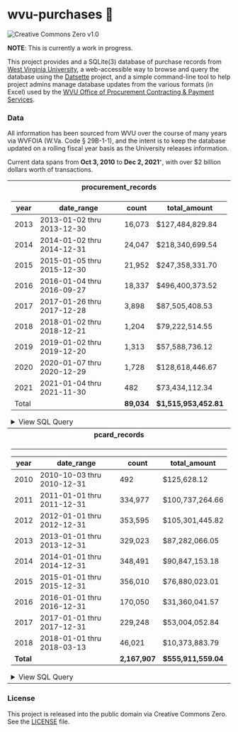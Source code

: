 # wvu-purchases 💸

![Creative Commons Zero v1.0](https://licensebuttons.net/p/zero/1.0/88x15.png)

**NOTE**: This is currently a work in progress.

This project provides and a SQLite(3) database of purchase records from [West Virginia University](https://wvu.edu), a web-accessible way to browse and query the database using the [Datsette](https://datasette.io) project, and a simple command-line tool to help project admins manage database updates from the various formats (in Excel) used by the [WVU Office of Procurement Contracting & Payment Services](https://procurement.wvu.edu/).

### Data

All information has been sourced from WVU over the course of many years via WVFOIA (W.Va. Code § 29B-1-1), and the intent is to keep the database updated on a rolling fiscal year basis as the University releases information.

Current data spans from **Oct 3, 2010** to **Dec 2, 2021**⁺, with over $2 billion dollars worth of transactions.

<table>
<tr><th>procurement_records</th></tr>
<tr><td>

|year |date_range                |count|total_amount   |
|-----|--------------------------|-----|---------------|
|2013 |2013-01-02 thru 2013-12-30|16,073|$127,484,829.84|
|2014 |2014-01-02 thru 2014-12-31|24,047|$218,340,699.54|
|2015 |2015-01-05 thru 2015-12-30|21,952|$247,358,331.70|
|2016 |2016-01-04 thru 2016-09-27|18,337|$496,400,373.52|
|2017 |2017-01-26 thru 2017-12-28|3,898|$87,505,408.53 |
|2018 |2018-01-02 thru 2018-12-21|1,204|$79,222,514.55 |
|2019 |2019-01-02 thru 2019-12-20|1,313|$57,588,736.12 |
|2020 |2020-01-07 thru 2020-12-29|1,728|$128,618,446.67|
|2021 |2021-01-04 thru 2021-11-30|482  |$73,434,112.34 |
|Total|                          |**89,034**|**$1,515,953,452.81**|
<details> 
  <summary>View SQL Query</summary>

   ```sql
SELECT
    strftime('%Y', approved_date) AS year,
    printf('%s thru %s', MIN(approved_date), MAX(approved_date)) AS date_range,
    printf('%,d', count(*)) as count,
    printf('$%,.2f', SUM(amount)) AS total_amount
FROM
    procurement_records
GROUP BY
    strftime('%Y', approved_date)
UNION ALL
SELECT
    'Total' AS year,
    NULL as date_range,
    printf('%,d', count(*)) AS count,
    printf('$%,.2f', SUM(amount)) AS total_amount
FROM
    procurement_records
ORDER BY
    year;
   ```
</details>
</td></tr>
<th>pcard_records</th>
<tr><td>

**** 
|year |date_range                |count|total_amount   |
|-----|--------------------------|-----|---------------|
|2010 |2010-10-03 thru 2010-12-31|492  |$125,628.12    |
|2011 |2011-01-01 thru 2011-12-31|334,977|$100,737,264.66|
|2012 |2012-01-01 thru 2012-12-31|353,595|$105,301,445.82|
|2013 |2013-01-01 thru 2013-12-31|329,023|$87,282,066.05 |
|2014 |2014-01-01 thru 2014-12-31|348,491|$90,847,153.18 |
|2015 |2015-01-01 thru 2015-12-31|356,010|$76,880,023.01 |
|2016 |2016-01-01 thru 2016-12-31|170,050|$31,360,041.57 |
|2017 |2017-01-01 thru 2017-12-31|229,248|$53,004,052.84 |
|2018 |2018-01-01 thru 2018-03-13|46,021|$10,373,883.79 |
|**Total**|                          |**2,167,907**|**$555,911,559.04**|
<details> 
  <summary>View SQL Query</summary>

   ```sql
SELECT
    strftime('%Y', trans_date) AS year,
    printf('%s thru %s', MIN(trans_date), MAX(trans_date)) AS date_range,
    printf('%,d', count(*)) as count,
    printf('$%,.2f', SUM(trans_amount)) AS total_amount
FROM
    pcard_records
GROUP BY
    strftime('%Y', trans_date)
UNION ALL
SELECT
    'Total' AS year,
    NULL as date_range,
    printf('%,d', count(*)) AS count,
    printf('$%,.2f', SUM(trans_amount)) AS total_amount
FROM
    pcard_records
ORDER BY
    year;
   ```
</details>
</td></tr> </table>

### License

This project is released into the public domain via Creative Commons Zero. See the [LICENSE](./LICENSE) file.